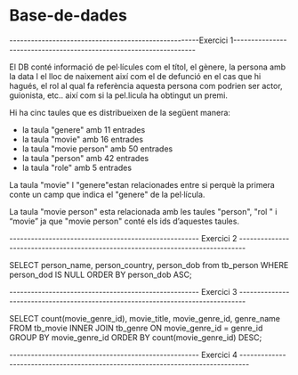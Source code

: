 # Base-de-dades

-----------------------------------------------------Exercici 1-------------------------------------------------------------------

El DB conté informació de pel·lícules com el títol, el gènere, la persona amb la data I el lloc de naixement així com el de defunció en el cas que hi hagués, el rol al qual fa referència aquesta persona com podrien ser actor, guionista, etc.. així com si la pel.licula ha obtingut un premi.

Hi ha cinc taules que es distribueixen de la següent manera:

- la taula "genere" amb 11 entrades 
- la taula "movie" amb 16 entrades 
- la taula "movie person" amb 50 entrades
- la taula "person" amb 42 entrades
- la taula "role" amb 5 entrades 

La taula "movie" I "genere"estan relacionades entre si perquè la primera conte un camp que indica el "genere" de la pel·lícula.

La taula "movie person" esta relacionada amb les taules "person", "rol " i “movie” ja que "movie person" conté els ids d’aquestes taules.


----------------------------------------------------- Exercici 2 --------------------------------------------------------------------------------

SELECT person_name, person_country, person_dob from tb_person WHERE person_dod IS NULL ORDER BY person_dob ASC;

----------------------------------------------------- Exercici 3 --------------------------------------------------------------------------------

SELECT count(movie_genre_id), movie_title, movie_genre_id, genre_name FROM tb_movie 
INNER JOIN tb_genre 
ON movie_genre_id = genre_id 
GROUP BY movie_genre_id
ORDER BY count(movie_genre_id) DESC;

----------------------------------------------------- Exercici 4 --------------------------------------------------------------------------------
